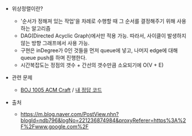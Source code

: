 
- 위상정렬이란?
  * '순서가 정해져 있는 작업'을 차례로 수행할 때 그 순서를 결정해주기 위해 사용하는 알고리즘
  * DAG(Directed Acyclic Graph)에서만 적용 가능. 따라서, 사이클이 발생하지 않는 방향 그래프에서 사용 가능.
  * 구현은 inDegree가 0인 것들을 먼저 queue에 넣고, 나머지 edge에 대해 queue push를 하며 진행한다.
  * 시간복잡도는 정점의 갯수 + 간선의 갯수만큼 소요되기에 O(V + E)
  
- 관련 문제
  * [BOJ 1005 ACM Craft](https://www.acmicpc.net/problem/1005) / [내 정답 코드](https://www.acmicpc.net/source/18782260)
  

- 출처
  * https://m.blog.naver.com/PostView.nhn?blogId=ndb796&logNo=221236874984&proxyReferer=https%3A%2F%2Fwww.google.com%2F
